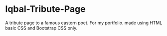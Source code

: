 # Iqbal-Tribute-Page
A tribute page to a famous eastern poet. For my portfolio.
made using HTML basic CSS and Bootstrap CSS only.
